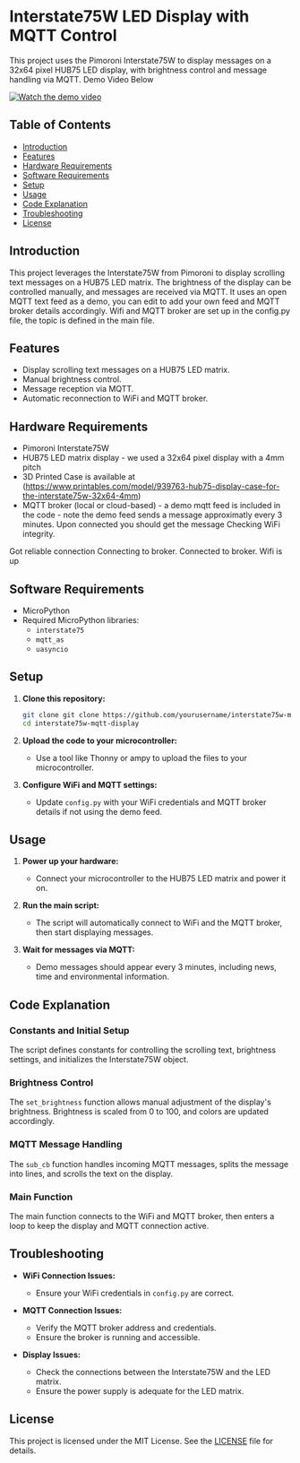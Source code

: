 
# Interstate75W LED Display with MQTT Control

This project uses the Pimoroni Interstate75W to display messages on a 32x64 pixel HUB75 LED display, with brightness control and message handling via MQTT. Demo Video Below

 [![Watch the demo video](https://img.youtube.com/vi/kG3OStmfXLk/0.jpg)](https://youtu.be/kG3OStmfXLk)

## Table of Contents

- [Introduction](#introduction)
- [Features](#features)
- [Hardware Requirements](#hardware-requirements)
- [Software Requirements](#software-requirements)
- [Setup](#setup)
- [Usage](#usage)
- [Code Explanation](#code-explanation)
- [Troubleshooting](#troubleshooting)
- [License](#license)

## Introduction

This project leverages the Interstate75W from Pimoroni to display scrolling text messages on a HUB75 LED matrix. The brightness of the display can be controlled manually, and messages are received via MQTT.
It uses an open MQTT text feed as a demo, you can edit to add your own feed and MQTT broker details accordingly. Wifi and MQTT broker are set up in the config.py file, the topic is defined in the main file.
## Features

- Display scrolling text messages on a HUB75 LED matrix.
- Manual brightness control.
- Message reception via MQTT.
- Automatic reconnection to WiFi and MQTT broker.

## Hardware Requirements

- Pimoroni Interstate75W
- HUB75 LED matrix display - we used a 32x64 pixel display with a 4mm pitch
- 3D Printed Case is available at (https://www.printables.com/model/939763-hub75-display-case-for-the-interstate75w-32x64-4mm)
- MQTT broker (local or cloud-based) - a demo mqtt feed is included in the code - note the demo feed sends a message approximatly every 3 minutes. Upon connected you should get the message Checking WiFi integrity.

Got reliable connection
Connecting to broker.
Connected to broker.
Wifi is  up


## Software Requirements

- MicroPython
- Required MicroPython libraries:
  - `interstate75`
  - `mqtt_as`
  - `uasyncio`

## Setup

1. **Clone this repository:**
   ```sh
   git clone git clone https://github.com/yourusername/interstate75w-mqtt-display.git
   cd interstate75w-mqtt-display
   ```

2. **Upload the code to your microcontroller:**
   - Use a tool like Thonny or ampy to upload the files to your microcontroller.

3. **Configure WiFi and MQTT settings:**
   - Update `config.py` with your WiFi credentials and MQTT broker details if not using the demo feed. 

## Usage

1. **Power up your hardware:**
   - Connect your microcontroller to the HUB75 LED matrix and power it on.

2. **Run the main script:**
   - The script will automatically connect to WiFi and the MQTT broker, then start displaying messages.

3. **Wait for messages via MQTT:**
   - Demo messages should appear every 3 minutes, including news, time and environmental information.

## Code Explanation

### Constants and Initial Setup

The script defines constants for controlling the scrolling text, brightness settings, and initializes the Interstate75W object.

### Brightness Control

The `set_brightness` function allows manual adjustment of the display's brightness. Brightness is scaled from 0 to 100, and colors are updated accordingly.

### MQTT Message Handling

The `sub_cb` function handles incoming MQTT messages, splits the message into lines, and scrolls the text on the display.

### Main Function

The main function connects to the WiFi and MQTT broker, then enters a loop to keep the display and MQTT connection active.

## Troubleshooting

- **WiFi Connection Issues:**
  - Ensure your WiFi credentials in `config.py` are correct.
 
- **MQTT Connection Issues:**
  - Verify the MQTT broker address and credentials.
  - Ensure the broker is running and accessible.

- **Display Issues:**
  - Check the connections between the Interstate75W and the LED matrix.
  - Ensure the power supply is adequate for the LED matrix.

## License

This project is licensed under the MIT License. See the [LICENSE](LICENSE) file for details.
